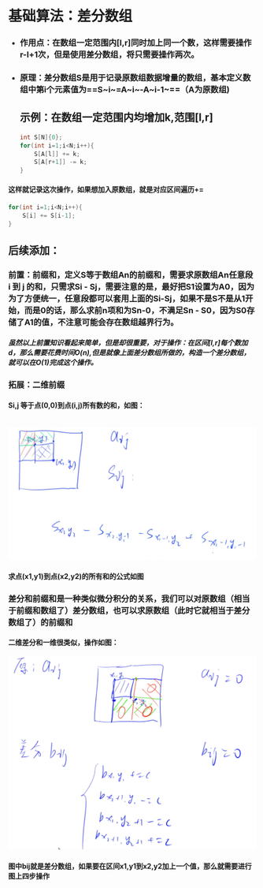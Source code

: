 # 基础算法：差分数组

- ### 作用点：在数组一定范围内[l,r]同时加上同一个数，这样需要操作r-l+1次，但是使用差分数组，将只需要操作两次。

- ### 原理：差分数组S是用于记录原数组数据增量的数组，基本定义数组中第i个元素值为==S~i~=A~i~-A~i-1~==（A为原数组)

  ## 示例：在数组一定范围内均增加k,范围[l,r]

	``````c++
	int S[N]{0};
	for(int i=1;i<N;i++){
		S[A[l]] += k;
	    S[A[r+1]] -= k;
	}
	``````
#### 	这样就记录这次操作，如果想加入原数组，就是对应区间遍历+=

``````cpp
for(int i=1;i<N;i++){
	S[i] += S[i-1];
}
``````







## 后续添加：

### 前置：前缀和，定义S等于数组An的前缀和，需要求原数组An任意段 i 到 j  的和，只需求Si - Sj，需要注意的是，最好把S1设置为A0，因为为了方便统一，任意段都可以套用上面的Si-Sj，如果不是S不是从1开始，而是0的话，那么求前n项和为Sn-0，不满足Sn - S0，因为S0存储了A1的值，不注意可能会存在数组越界行为。

##### 虽然以上前置知识看起来简单，但是却很重要，对于操作：在区间[l,r]每个数加d，那么需要花费时间O(n),但是就像上面差分数组所做的，构造一个差分数组，就可以在O(1)完成这个操作。

### 拓展：二维前缀

#### 	Si,j 等于点(0,0)到点(i,j)所有数的和，如图：

​	![photo](./photos/photos1.png)

#### 求点(x1,y1)到点(x2,y2)的所有和的公式如图

### 差分和前缀和是一种类似微分积分的关系，我们可以对原数组（相当于前缀和数组了）差分数组，也可以求原数组（此时它就相当于差分数组了）的前缀和

#### 二维差分和一维很类似，操作如图：

![photos](./photos/photos2.png)

#### 图中bij就是差分数组，如果要在区间x1,y1到x2,y2加上一个值，那么就需要进行图上四步操作
